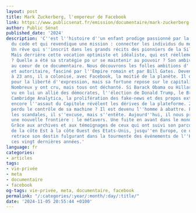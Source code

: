 ```yaml
---
layout: post
title: Mark Zuckerberg, l'empereur de Facebook
link: https://www.publicsenat.fr/emission/documentaire/mark-zuckerberg-lempereur-de-facebook-e0
author: Public Sénat
published_date: '2024'
description: 'C''est l''histoire d''un enfant prodige passionné par la toute-puissance
  du code et qui revendique une mission : connecter les individus du monde entier.
  Un rêve qui s''inscrit dans les grands récits des pionniers de la Silicon Valley.
  Mais derrière cette vocation optimiste et idéaliste, qui est réellement Mark Zuckerberg
  ? Quelle a été sa stratégie po ur se maintenir au pouvoir ? Son ambivalence est
  au coeur de ce documentaire. Nous découvrons les folles ambitions d''un homme pressé
  et autoritaire, fasciné par l''Empire romain et par Bill Gates. Devenu milliardaire
  à 23 ans, il a colonisé, avec Facebook, la moitié de la planète. Il dit se battre
  pour la liberté d''expression, mais sa fortune repose sur le capitalisme de surveillance.
  Nombreux y ont cru, mais tous ont déchanté. Si Barack Obama ou Hillary Clinton ont
  vu en lui un allié des démocrates, l''élection de Donald Trump, le Brexit, l''affaire
  Cambridge Analytica, la prolifération des fake-news et des propos extrémistes ou
  encore l''assaut du Capitole révèlent les dérives de la plateforme. Zuckerberg aurait-il
  perdu le contrôle de sa machine ? Il est devenu l''homme à abattre. Empêtré dans
  les scandales, il s''excuse, mais s''entête. Aujourd''hui, il nous promet d''atteindre
  une nouvelle frontière : le métavers. Une fuite en avant dans le monde virtuel ?
  Grâce aux archives et aux témoignages de ceux qui ont suivi son parcours hors-norme,
  de la côte Est à la côte Ouest des Etats-Unis, jusqu''en Europe, ce documentaire
  retrace son destin fulgurant dans la tourmente des événements de l''Histoire de
  ces vingt dernières années.'
language: fr
categories:
- articles
tags:
- vie-privée
- meta
- documentaire
- facebook
og-tags: vie-privée, meta, documentaire, facebook
permalink: "/:categories/:year/:month/:day/:title/"
date: '2024-11-05 20:55:44 +0100'
---
```


